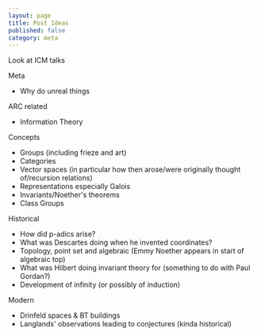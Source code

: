```yaml
---
layout: page
title: Post Ideas
published: false
category: meta
---
```


Look at ICM talks

Meta
- Why do unreal things

ARC related
- Information Theory

Concepts
- Groups (including frieze and art)
- Categories
- Vector spaces (in particular how then arose/were originally thought of/recursion relations)
- Representations especially Galois
- Invariants/Noether's theorems
- Class Groups

Historical
- How did p-adics arise?
- What was Descartes doing when he invented coordinates?
- Topology, point set and algebraic (Emmy Noether appears in start of algebraic top)
- What was Hilbert doing invariant theory for (something to do with Paul Gordan?)
- Development of infinity (or possibly of induction)

Modern
- Drinfeld spaces & BT buildings
- Langlands' observations leading to conjectures (kinda historical)

